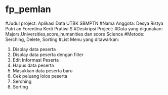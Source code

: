 # fp_pemlan
#Judul project: Aplikasi Data UTBK SBMPTN
#Nama Anggota: Desya Ristya Putri an Forentina Kerti Pratiwi S
#Deskripsi Project:
#Data yang digunakan: Majors,Universities,score_humanities dan score Science
#Metode: Serching, Delete, Sorting
#List Menu yang ditawarkan: 
  1. Display data peserta
  2. Display data peserta dengan filter
  3. Edit Informasi Peserta
  4. Hapus data peserta
  5. Masukkan data peserta baru
  6. Cek peluang lolos peserta
  7. Serching
  8. Sorting
